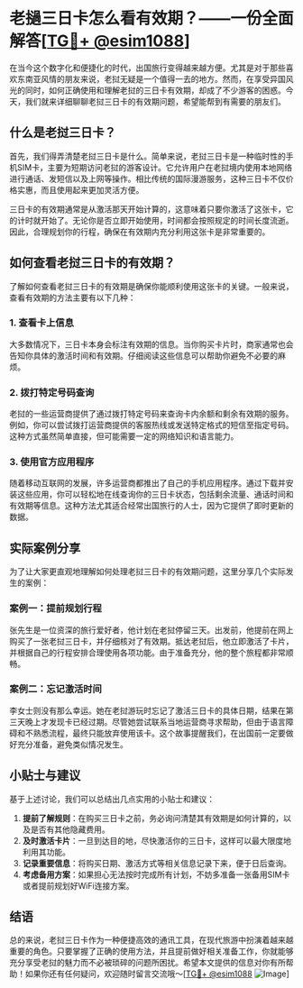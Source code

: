 # 老撾三日卡怎么看有效期？——一份全面解答[[TG💪+ @esim1088](https://t.me/s/esim1088)]

在当今这个数字化和便捷化的时代，出国旅行变得越来越方便。尤其是对于那些喜欢东南亚风情的朋友来说，老挝无疑是一个值得一去的地方。然而，在享受异国风光的同时，如何正确使用和理解老挝的三日卡有效期，却成了不少游客的困惑。今天，我们就来详细聊聊老挝三日卡的有效期问题，希望能帮到有需要的朋友们。

## 什么是老挝三日卡？

首先，我们得弄清楚老挝三日卡是什么。简单来说，老挝三日卡是一种临时性的手机SIM卡，主要为短期访问老挝的游客设计。它允许用户在老挝境内使用本地网络进行通话、发短信以及上网等操作。相比传统的国际漫游服务，这种三日卡不仅价格实惠，而且使用起来更加灵活方便。

三日卡的有效期通常是从激活那天开始计算的，这意味着只要你激活了这张卡，它的计时就开始了。无论你是否立即开始使用，时间都会按照规定的时间长度流逝。因此，合理规划你的行程，确保在有效期内充分利用这张卡是非常重要的。

## 如何查看老挝三日卡的有效期？

了解如何查看老挝三日卡的有效期是确保你能顺利使用这张卡的关键。一般来说，查看有效期的方法主要有以下几种：

### 1. 查看卡上信息

大多数情况下，三日卡本身会标注有效期的信息。当你购买卡片时，商家通常也会告知你具体的激活时间和有效期。仔细阅读这些信息可以帮助你避免不必要的麻烦。

### 2. 拨打特定号码查询

老挝的一些运营商提供了通过拨打特定号码来查询卡内余额和剩余有效期的服务。例如，你可以尝试拨打运营商提供的客服热线或发送特定格式的短信至指定号码。这种方式虽然简单直接，但可能需要一定的网络知识和语言能力。

### 3. 使用官方应用程序

随着移动互联网的发展，许多运营商都推出了自己的手机应用程序。通过下载并安装这些应用，你可以轻松地在线查询你的三日卡状态，包括剩余流量、通话时间和有效期等信息。这种方法尤其适合经常出国旅行的人士，因为它提供了即时更新的数据。

## 实际案例分享

为了让大家更直观地理解如何处理老挝三日卡的有效期问题，这里分享几个实际发生的案例：

### 案例一：提前规划行程

张先生是一位资深的旅行爱好者，他计划在老挝停留三天。出发前，他提前在网上购买了一张老挝三日卡，并仔细核对了有效期。抵达老挝后，他立即激活了卡片，并根据自己的行程安排合理使用各项功能。由于准备充分，他的整个旅程都非常顺畅。

### 案例二：忘记激活时间

李女士则没有那么幸运。她在老挝游玩时忘记了激活三日卡的具体日期，结果在第三天晚上才发现卡已经过期。尽管她尝试联系当地运营商寻求帮助，但由于语言障碍和不熟悉流程，最终只能放弃使用该卡。这个故事提醒我们，在出国前一定要做好充分准备，避免类似情况发生。

## 小贴士与建议

基于上述讨论，我们可以总结出几点实用的小贴士和建议：

1. **提前了解规则**：在购买三日卡之前，务必询问清楚其有效期是如何计算的，以及是否有其他隐藏费用。
2. **及时激活卡片**：一旦到达目的地，尽快激活你的三日卡，这样可以最大限度地利用其功能。
3. **记录重要信息**：将购买日期、激活方式等相关信息记录下来，便于日后查询。
4. **考虑备用方案**：如果担心无法按时完成所有计划，不妨多准备一张备用SIM卡或者提前规划好WiFi连接方案。

## 结语

总的来说，老挝三日卡作为一种便捷高效的通讯工具，在现代旅游中扮演着越来越重要的角色。只要掌握了正确的使用方法，并且提前做好相关准备工作，你就能够充分享受老挝的魅力而不必被琐碎的问题所困扰。希望本文提供的信息对你有所帮助！如果你还有任何疑问，欢迎随时留言交流哦～[[TG💪+ @esim1088](https://t.me/s/esim1088) ![Image](https://i.postimg.cc/4NQfJmqS/Snipaste-2025-05-13-00-14-12.png)]